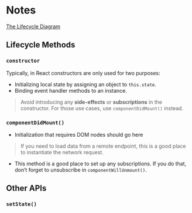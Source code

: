 # Notes

[The Lifecycle Diagram](https://projects.wojtekmaj.pl/react-lifecycle-methods-diagram/)

## Lifecycle Methods

### `constructor`

Typically, in React constructors are only used for two purposes:

+ Initializing local state by assigning an object to `this.state`.
+ Binding event handler methods to an instance.

> Avoid introducing any **side-effects** or **subscriptions** in the constructor. For those use cases, use `componentDidMount()` instead.

### `componentDidMount()`

+ Initialization that requires DOM nodes should go here

> If you need to load data from a remote endpoint, this is a good place to instantiate the network request.

+ This method is a good place to set up any subscriptions. If you do that, don’t forget to unsubscribe in `componentWillUnmount()`.

## Other APIs

### `setState()`

